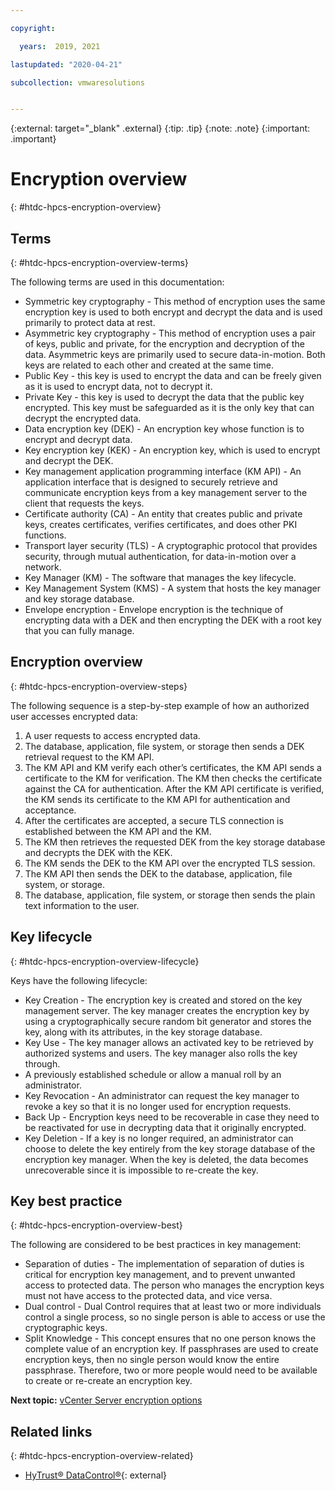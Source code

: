 ```yaml
---

copyright:

  years:  2019, 2021

lastupdated: "2020-04-21"

subcollection: vmwaresolutions


---
```


{:external: target="_blank" .external}
{:tip: .tip}
{:note: .note}
{:important: .important}

# Encryption overview
{: #htdc-hpcs-encryption-overview}

## Terms
{: #htdc-hpcs-encryption-overview-terms}

The following terms are used in this documentation:
* Symmetric key cryptography - This method of encryption uses the same encryption key is used to both encrypt and decrypt the data and is used primarily to protect data at rest.
* Asymmetric key cryptography - This method of encryption uses a pair of keys, public and private, for the encryption and decryption of the data. Asymmetric keys are primarily used to secure data-in-motion. Both keys are related to each other and created at the same time.
 * Public Key - this key is used to encrypt the data and can be freely given as it is used to encrypt data, not to decrypt it.
 * Private Key - this key is used to decrypt the data that the public key encrypted. This key must be safeguarded as it is the only key that can decrypt the encrypted data.
* Data encryption key (DEK) - An encryption key whose function is to encrypt and decrypt data.
* Key encryption key (KEK) - An encryption key, which is used to encrypt and decrypt the DEK.
* Key management application programming interface (KM API) - An application interface that is designed to securely retrieve and communicate encryption keys from a key management server to the client that requests the keys.
* Certificate authority (CA) - An entity that creates public and private keys, creates certificates, verifies certificates, and does other PKI functions.
* Transport layer security (TLS) - A cryptographic protocol that provides security, through mutual authentication, for data-in-motion over a network.
* Key Manager (KM) - The software that manages the key lifecycle.
* Key Management System (KMS) - A system that hosts the key manager and key storage database.
* Envelope encryption - Envelope encryption is the technique of encrypting data with a DEK and then encrypting the DEK with a root key that you can fully manage.

## Encryption overview
{: #htdc-hpcs-encryption-overview-steps}

The following sequence is a step-by-step example of how an authorized user accesses encrypted data:

1. A user requests to access encrypted data.
2. The database, application, file system, or storage then sends a DEK retrieval request to the KM API.
3. The KM API and KM verify each other’s certificates, the KM API sends a certificate to the KM for verification. The KM then checks the certificate against the CA for authentication. After the KM API certificate is verified, the KM sends its certificate to the KM API for authentication and acceptance.
4. After the certificates are accepted, a secure TLS connection is established between the KM API and the KM.
5. The KM then retrieves the requested DEK from the key storage database and decrypts the DEK with the KEK.
6. The KM sends the DEK to the KM API over the encrypted TLS session.
7. The KM API then sends the DEK to the database, application, file system, or storage.
8. The database, application, file system, or storage then sends the plain text information to the user.

## Key lifecycle
{: #htdc-hpcs-encryption-overview-lifecycle}

Keys have the following lifecycle:
* Key Creation - The encryption key is created and stored on the key management server. The key manager creates the encryption key by using a cryptographically secure random bit generator and stores the key, along with its attributes, in the key storage database.
* Key Use  - The key manager allows an activated key to be retrieved by authorized systems and users. The key manager also rolls the key through.
* A previously established schedule or allow a manual roll by an administrator.
* Key Revocation - An administrator can request the key manager to revoke a key so that it is no longer used for encryption requests.
* Back Up - Encryption keys need to be recoverable in case they need to be reactivated for use in decrypting data that it originally encrypted.
* Key Deletion - If a key is no longer required, an administrator can choose to delete the key entirely from the key storage database of the encryption key manager. When the key is deleted, the data becomes unrecoverable since it is impossible to re-create the key.

## Key best practice
{: #htdc-hpcs-encryption-overview-best}

The following are considered to be best practices in key management:
* Separation of duties - The implementation of separation of duties is critical for encryption key management, and to prevent unwanted access to protected data. The person who manages the encryption keys must not have access to the protected data, and vice versa.
* Dual control - Dual Control requires that at least two or more individuals control a single process, so no single person is able to access or use the cryptographic keys.
* Split Knowledge - This concept ensures that no one person knows the complete value of an encryption key. If passphrases are used to create encryption keys, then no single person would know the entire passphrase. Therefore, two or more people would need to be available to create or re-create an encryption key.

**Next topic:** [vCenter Server encryption options](/docs/vmwaresolutions?topic=vmwaresolutions-htdc-hpcs-encryption-options)

## Related links
{: #htdc-hpcs-encryption-overview-related}

* [HyTrust® DataControl®](https://www.hytrust.com/products/datacontrol-workload-encryption/){: external}
